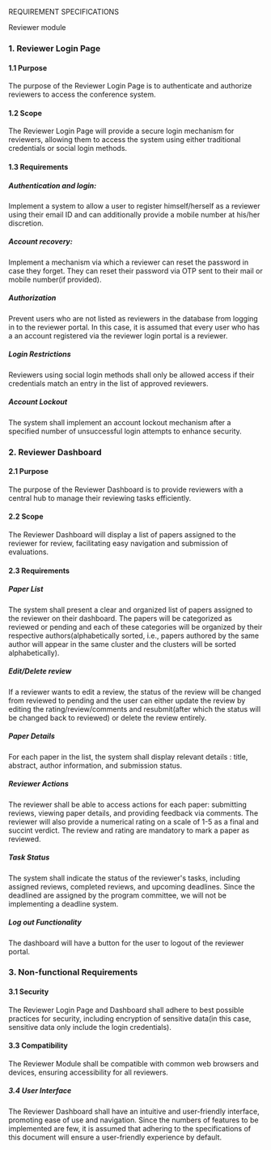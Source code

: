 REQUIREMENT SPECIFICATIONS

Reviewer module

### 1. Reviewer Login Page

#### 1.1 Purpose

The purpose of the Reviewer Login Page is to authenticate and authorize
reviewers to access the conference system.

#### 1.2 Scope

The Reviewer Login Page will provide a secure login mechanism for
reviewers, allowing them to access the system using either traditional
credentials or social login methods.

#### 1.3 Requirements

##### Authentication and login:

Implement a system to allow a user to register himself/herself as a
reviewer using their email ID and can additionally provide a mobile
number at his/her discretion.

##### Account recovery:

Implement a mechanism via which a reviewer can reset the password in
case they forget. They can reset their password via OTP sent to their
mail or mobile number(if provided).

##### Authorization

Prevent users who are not listed as reviewers in the database from
logging in to the reviewer portal. In this case, it is assumed that every user who has a an account registered via the reviewer login portal is a reviewer.

##### Login Restrictions

Reviewers using social login methods shall only be allowed access if
their credentials match an entry in the list of approved reviewers.

##### Account Lockout

The system shall implement an account lockout mechanism after a
specified number of unsuccessful login attempts to enhance security.

### 2. Reviewer Dashboard

#### 2.1 Purpose

The purpose of the Reviewer Dashboard is to provide reviewers with a
central hub to manage their reviewing tasks efficiently.

#### 2.2 Scope

The Reviewer Dashboard will display a list of papers assigned to the
reviewer for review, facilitating easy navigation and submission of
evaluations.

#### 2.3 Requirements

##### Paper List

The system shall present a clear and organized list of papers assigned
to the reviewer on their dashboard. The papers will be categorized as
reviewed or pending and each of these categories will be organized by
their respective authors(alphabetically sorted, i.e., papers authored by the same author will appear in the same cluster and the clusters will be sorted alphabetically).

##### Edit/Delete review

If a reviewer wants to edit a review, the status of the review will be
changed from reviewed to pending and the user can either update the
review by editing the rating/review/comments and resubmit(after which
the status will be changed back to reviewed) or delete the review
entirely.

##### Paper Details

For each paper in the list, the system shall display relevant details
: title, abstract, author information, and submission status.

##### Reviewer Actions

The reviewer shall be able to access actions for each paper:
submitting reviews, viewing paper details, and providing feedback via
comments. The reviewer will also provide a numerical rating on a scale
of 1-5 as a final and succint verdict. The review and rating are
mandatory to mark a paper as reviewed.

##### Task Status

The system shall indicate the status of the reviewer's tasks, including
assigned reviews, completed reviews, and upcoming deadlines. Since the deadlined are assigned by the program committee, we will not be implementing a deadline system.



##### Log out Functionality

The dashboard will have a button for the user to logout of the reviewer
portal.

### 3. Non-functional Requirements

#### 3.1 Security

The Reviewer Login Page and Dashboard shall adhere to best possible
practices for security, including encryption of sensitive data(in this
case, sensitive data only include the login credentials).

#### 3.3 Compatibility

The Reviewer Module shall be compatible with common web browsers and
devices, ensuring accessibility for all reviewers.

#####  3.4 User Interface

The Reviewer Dashboard shall have an intuitive and user-friendly
interface, promoting ease of use and navigation. Since the numbers of
features to be implemented are few, it is assumed that adhering to the
specifications of this document will ensure a user-friendly experience
by default.



